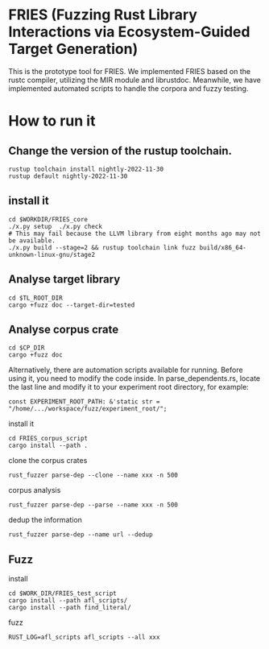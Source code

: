 # FRIES (Fuzzing Rust Library Interactions via Ecosystem-Guided Target Generation)
This is the prototype tool for FRIES. We implemented FRIES based on the rustc compiler, utilizing the MIR module and librustdoc. Meanwhile, we have implemented automated scripts to handle the corpora and fuzzy testing.

# How to run it

## Change the version of the rustup toolchain.
```
rustup toolchain install nightly-2022-11-30  
rustup default nightly-2022-11-30 
```
## install it
```
cd $WORKDIR/FRIES_core
./x.py setup  ./x.py check
# This may fail because the LLVM library from eight months ago may not be available.
./x.py build --stage=2 && rustup toolchain link fuzz build/x86_64-unknown-linux-gnu/stage2 
```

## Analyse target library
```
cd $TL_ROOT_DIR
cargo +fuzz doc --target-dir=tested
```

## Analyse corpus crate

```
cd $CP_DIR
cargo +fuzz doc
```
Alternatively, there are automation scripts available for running. Before using it, you need to modify the code inside. In parse_dependents.rs, locate the last line and modify it to your experiment root directory, for example:
```
const EXPERIMENT_ROOT_PATH: &'static str = "/home/.../workspace/fuzz/experiment_root/";
```
install it
```
cd FRIES_corpus_script
cargo install --path .
```
clone the corpus crates
```
rust_fuzzer parse-dep --clone --name xxx -n 500 
```
corpus analysis
```
rust_fuzzer parse-dep --parse --name xxx -n 500
```
dedup the information
```
rust_fuzzer parse-dep --name url --dedup
```
## Fuzz
install
```
cd $WORK_DIR/FRIES_test_script
cargo install --path afl_scripts/
cargo install --path find_literal/
```
fuzz
```
RUST_LOG=afl_scripts afl_scripts --all xxx
```


